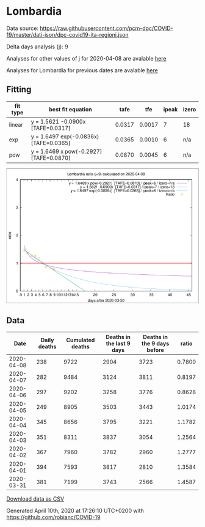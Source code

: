# Lombardia

Data source: https://raw.githubusercontent.com/pcm-dpc/COVID-19/master/dati-json/dpc-covid19-ita-regioni.json

Delta days analysis (j): 9

Analyses for other values of j for 2020-04-08 are avalable [here](../README.md)

Analyses for Lombardia for previous dates are avalable [here](../../README.md)

## Fitting 
|fit type|best fit equation|tafe|tfe|ipeak|izero|
|-------|-----|--------|------|---|---|
|linear|y = 1.5621 -0.0900x  [TAFE=0.0317]|0.0317|0.0017|7|18|
|exp|y = 1.6497 exp(-0.0836x)  [TAFE=0.0365]|0.0365|0.0010|6|n/a|
|pow|y = 1.6469 x pow(-0.2927)  [TAFE=0.0870]|0.0870|0.0045|6|n/a|

![Plot](COVID-19_lombardia_j9_2020-04-08.png)

## Data
|Date|Daily deaths|Cumulated deaths|Deaths in the last 9 days|Deaths in the 9 days before|ratio|
|----|----------|-----------|-------|--------------------|-----|
|2020-04-08|238|9722|2904|3723|0.7800|
|2020-04-07|282|9484|3124|3811|0.8197|
|2020-04-06|297|9202|3258|3776|0.8628|
|2020-04-05|249|8905|3503|3443|1.0174|
|2020-04-04|345|8656|3795|3221|1.1782|
|2020-04-03|351|8311|3837|3054|1.2564|
|2020-04-02|367|7960|3782|2960|1.2777|
|2020-04-01|394|7593|3817|2810|1.3584|
|2020-03-31|381|7199|3743|2566|1.4587|

[Download data as CSV](COVID-19_lombardia_j9_2020-04-08.csv)

Generated April 10th, 2020 at 17:26:10 UTC+0200 with https://github.com/robianc/COVID-19

